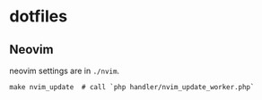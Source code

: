 # dotfiles

## Neovim
neovim settings are in `./nvim`.

```shell
make nvim_update  # call `php handler/nvim_update_worker.php`
```